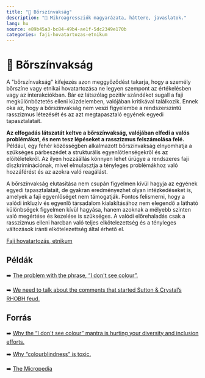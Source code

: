 ```yaml
---
title: "🚫 Bőrszínvakság"
description: "🚫 Mikroagressziók magyarázata, háttere, javaslatok."
lang: hu
source: e89b45a3-bc84-49b4-ae1f-5dc2349e170b
categories: faji-hovatartozas-etnikum
---
```


<div class="wiki-content agression-title">

# 🚫 Bőrszínvakság

A "bőrszínvakság" kifejezés azon meggyőződést takarja, hogy a személy bőrszíne vagy etnikai hovatartozása ne legyen szempont az értékelésben vagy az interakciókban. Bár ez látszólag pozitív szándékot sugall a faji megkülönböztetés elleni küzdelemben, valójában kritikával találkozik. Ennek oka az, hogy a bőrszínvakság nem veszi figyelembe a rendszerszintű rasszizmus létezését és az azt megtapasztaló egyének egyedi tapasztalatait.

**Az elfogadás látszatát keltve a bőrszínvakság, valójában elfedi a valós problémákat, és nem tesz lépéseket a rasszizmus felszámolása felé.** Például, egy fehér közösségben alkalmazott bőrszínvakság elnyomhatja a szükséges párbeszédet a strukturális egyenlőtlenségekről és az előítéletekről. Az ilyen hozzáállás könnyen lehet ürügye a rendszeres faji diszkriminációnak, mivel elmulasztja a tényleges problémákhoz való hozzáférést és az azokra való reagálást.

A bőrszínvakság elutasítása nem csupán figyelmen kívül hagyja az egyének egyedi tapasztalatait, de gyakran eredményezhet olyan intézkedéseket is, amelyek a faji egyenlőséget nem támogatják. Fontos felismerni, hogy a valódi inkluzív és egyenlő társadalom kialakításához nem elegendő a látható különbségek figyelmen kívül hagyása, hanem azoknak a mélyebb szinten való megértése és kezelése is szükséges. A valódi előrehaladás csak a rasszizmus elleni harcban való teljes elkötelezettség és a tényleges változások iránti elkötelezettség által érhető el.


<div class="categories">

[Faji hovatartozás, etnikum](/#/entry?id=faji-hovatartozas-etnikum)

</div>

## Példák

➡️ [The problem with the phrase, “I don't see colour”.](https://youtu.be/7uBq2G65lUo)

➡️ [We need to talk about the comments that started Sutton & Crystal’s RHOBH feud.](https://www.refinery29.com/en-ca/2021/06/10507536/sutton-crystal-racism-colour-conversation-real-housewives-beverly-hills)

## Forrás

➡️ [Why the “I don't see colour” mantra is hurting your diversity and inclusion efforts.](https://www.forbes.com/sites/janicegassam/2019/02/15/why-the-i-dont-see-color-mantra-is-hurting-diversity-and-inclusion-efforts/?sh=238598212c8d)

➡️ [Why “colourblindness” is toxic.](https://youtu.be/IKTBRw4ml2c)

➡️ [The Micropedia](https://www.themicropedia.org/)


</div>